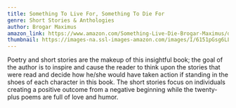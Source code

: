 ```yaml
---
title: Something To Live For, Something To Die For
genre: Short Stories & Anthologies
author: Brogar Maximus
amazon_link: https://www.amazon.com/Something-Live-Die-Brogar-Maximus/dp/1648951465/ref=sr_1_1?crid=LPDY5FM4CTI0&keywords=9781648951466&qid=1643541697&sprefix=9781648951466%2Caps%2C524&sr=8-1
thumbnail: https://images-na.ssl-images-amazon.com/images/I/6151pGsg6LL.jpg
---
```

Poetry and short stories are the makeup of this insightful book; the goal of the author is to inspire and cause the reader to think upon the stories that were read and decide how he/she would have taken action if standing in the shoes of each character in this book. The short stories focus on individuals creating a positive outcome from a negative beginning while the twenty-plus poems are full of love and humor.